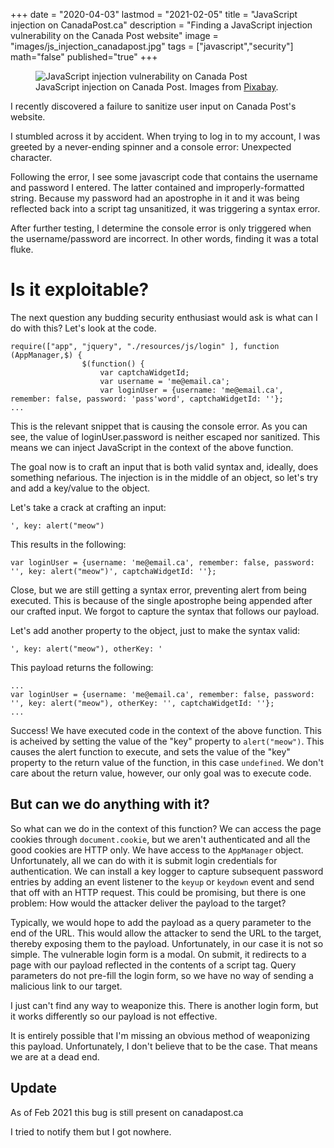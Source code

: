 +++
date = "2020-04-03"
lastmod = "2021-02-05"
title = "JavaScript injection on CanadaPost.ca"
description = "Finding a JavaScript injection vulnerability on the Canada Post website"
image = "images/js_injection_canadapost.jpg"
tags = ["javascript","security"]
math="false"
published="true"
+++

<figure class="blog-figure">
  <img src="/images/js_injection_canadapost.jpg" alt="JavaScript injection vulnerability on Canada Post"/>
  <figcaption>
    JavaScript injection on Canada Post. Images from <a href="https://pixabay.com" target="_blank" rel="noopener">Pixabay</a>.
  </figcaption>
</figure>

I recently discovered a failure to sanitize user input on Canada Post's website.

I stumbled across it by accident. When trying to log in to my account, I was greeted by a never-ending spinner and a console error: Unexpected character.

Following the error, I see some javascript code that contains the username and password I entered. The latter contained and improperly-formatted string. Because my password had an apostrophe in it and it was being reflected back into a script tag unsanitized, it was triggering a syntax error.

After further testing, I determine the console error is only triggered when the username/password are incorrect. In other words, finding it was a total fluke.

# Is it exploitable?

The next question any budding security enthusiast would ask is what can I do with this? Let's look at the code.

```JS
require(["app", "jquery", "./resources/js/login" ], function (AppManager,$) {
                $(function() {
                	var captchaWidgetId;
                    var username = 'me@email.ca';
                    var loginUser = {username: 'me@email.ca', remember: false, password: 'pass'word', captchaWidgetId: ''};
...
```

This is the relevant snippet that is causing the console error. As you can see, the value of loginUser.password is neither escaped nor sanitized. This means we can inject JavaScript in the context of the above function.

The goal now is to craft an input that is both valid syntax and, ideally, does something nefarious. The injection is in the middle of an object, so let's try and add a key/value to the object.

Let's take a crack at crafting an input:
```JS
', key: alert("meow")
```

This results in the following: 
```JS
var loginUser = {username: 'me@email.ca', remember: false, password: '', key: alert("meow")', captchaWidgetId: ''};
```

Close, but we are still getting a syntax error, preventing alert from being executed. This is because of the single apostrophe being appended after our crafted input. We forgot to capture the syntax that follows our payload.

Let's add another property to the object, just to make the syntax valid:
```JS
', key: alert("meow"), otherKey: '
```

This payload returns the following:
```JS
...
var loginUser = {username: 'me@email.ca', remember: false, password: '', key: alert("meow"), otherKey: '', captchaWidgetId: ''};
...
```

Success! We have executed code in the context of the above function. This is acheived by setting the value of the "key" property to `alert("meow")`. This causes the alert function to execute, and sets the value of the "key" property to the return value of the function, in this case `undefined`. We don't care about the return value, however, our only goal was to execute code.

## But can we do anything with it?

So what can we do in the context of this function? We can access the page cookies through `document.cookie`, but we aren't authenticated and all the good cookies are HTTP only. We have access to the `AppManager` object. Unfortunately, all we can do with it is submit login credentials for authentication. We can install a key logger to capture subsequent password entries by adding an event listener to the `keyup` or `keydown` event and send that off with an HTTP request. This could be promising, but there is one problem: How would the attacker deliver the payload to the target?

Typically, we would hope to add the payload as a query parameter to the end of the URL. This would allow the attacker to send the URL to the target, thereby exposing them to the payload. Unfortunately, in our case it is not so simple. The vulnerable login form is a modal. On submit, it redirects to a page with our payload reflected in the contents of a script tag. Query parameters do not pre-fill the login form, so we have no way of sending a malicious link to our target.

I just can't find any way to weaponize this. There is another login form, but it works differently so our payload is not effective.

It is entirely possible that I'm missing an obvious method of weaponizing this payload. Unfortunately, I don't believe that to be the case. That means we are at a dead end.

## Update

As of Feb 2021 this bug is still present on canadapost.ca

I tried to notify them but I got nowhere.

